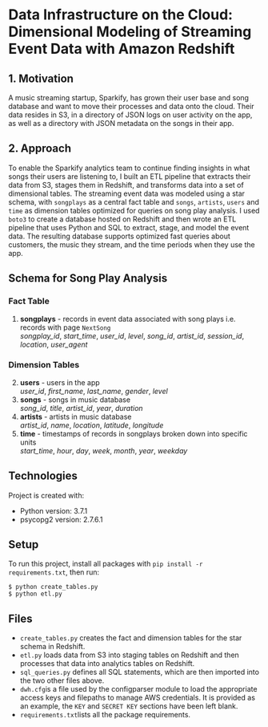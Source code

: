 # Data Infrastructure on the Cloud: Dimensional Modeling of Streaming Event Data with Amazon Redshift

## 1.	Motivation

A music streaming startup, Sparkify, has grown their user base and song database and want to move their processes and data onto the cloud. Their data resides in S3, in a directory of JSON logs on user activity on the app, as well as a directory with JSON metadata on the songs in their app.

## 2.  Approach

To enable the Sparkify analytics team to continue finding insights in what songs their users are listening to, I built an ETL pipeline that extracts their data from S3, stages them in Redshift, and transforms data into a set of dimensional tables. The streaming event data was modeled using a star schema, with `songplays` as a central fact table and `songs`, `artists`, `users` and `time` as dimension tables optimized for queries on song play analysis. I used `boto3` to create a database hosted on Redshift and then wrote an ETL pipeline that uses Python and SQL to extract, stage, and model the event data. The resulting database supports optimized fast queries about customers, the music they stream, and the time periods when they use the app.

## Schema for Song Play Analysis

### Fact Table
1. **songplays** - records in event data associated with song plays i.e. records with page `NextSong` <br>
*songplay_id*, *start_time*, *user_id*, *level*, *song_id*, *artist_id*, *session_id*, *location*, *user_agent*

### Dimension Tables
2. **users** - users in the app <br>
*user_id*, *first_name*, *last_name*, *gender*, *level*
4. **songs** - songs in music database <br>
*song_id*, *title*, *artist_id*, *year*, *duration*
5. **artists** - artists in music database <br>
*artist_id*, *name*, *location*, *latitude*, *longitude*
6. **time** - timestamps of records in songplays broken down into specific units <br>
*start_time*, *hour*, *day*, *week*, *month*, *year*, *weekday*


## Technologies
Project is created with:
* Python version: 3.7.1
* psycopg2 version: 2.7.6.1

## Setup
To run this project, install all packages with `pip install -r requirements.txt`, then run:
```
$ python create_tables.py
$ python etl.py
```

## Files
* `create_tables.py` creates the fact and dimension tables for the star schema in Redshift.
* `etl.py` loads data from S3 into staging tables on Redshift and then processes that data into analytics tables on Redshift.
* `sql_queries.py` defines all SQL statements, which are then imported into the two other files above.
* `dwh.cfg`is a file used by the configparser module to load the appropriate access keys and filepaths to manage AWS credentials. It is provided as an example, the `KEY` and `SECRET KEY` sections have been left blank.
* `requirements.txt`lists all the package requirements.
